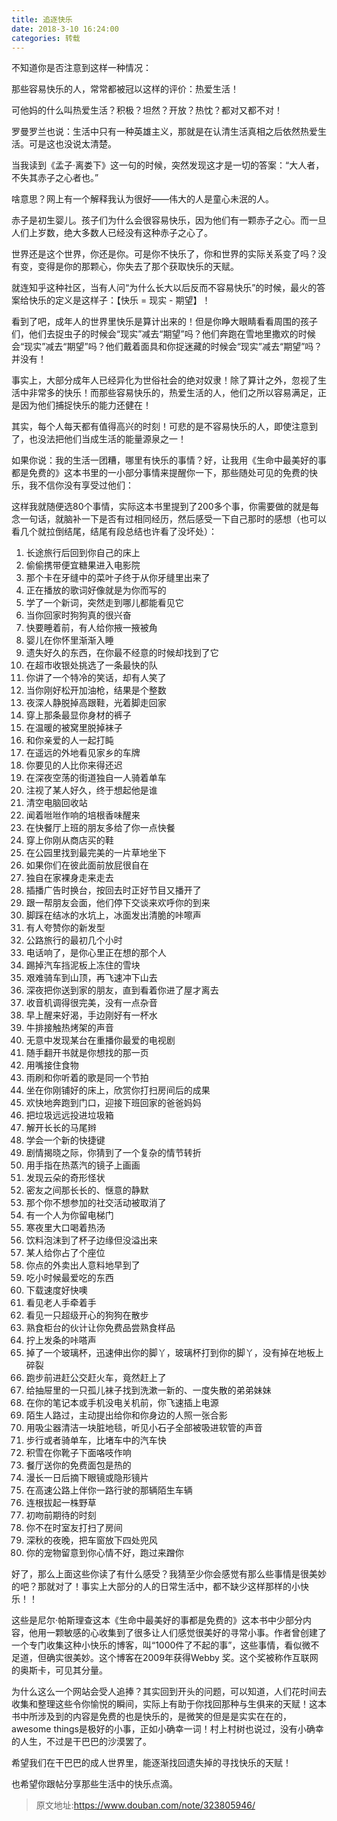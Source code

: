 ```yaml
---
title: 追逐快乐
date: 2018-3-10 16:24:00
categories: 转载
---
```

不知道你是否注意到这样一种情况：

那些容易快乐的人，常常都被冠以这样的评价：热爱生活！

可他妈的什么叫热爱生活？积极？坦然？开放？热忱？都对又都不对！

罗曼罗兰也说：生活中只有一种英雄主义，那就是在认清生活真相之后依然热爱生活。可是这也没说太清楚。

当我读到《孟子·离娄下》这一句的时候，突然发现这才是一切的答案：“大人者，不失其赤子之心者也。”

<!--more-->

啥意思？网上有一个解释我认为很好——伟大的人是童心未泯的人。

赤子是初生婴儿。孩子们为什么会很容易快乐，因为他们有一颗赤子之心。而一旦人们上岁数，绝大多数人已经没有这种赤子之心了。

世界还是这个世界，你还是你。可是你不快乐了，你和世界的实际关系变了吗？没有变，变得是你的那颗心，你失去了那个获取快乐的天赋。

就连知乎这种社区，当有人问“为什么长大以后反而不容易快乐”的时候，最火的答案给快乐的定义是这样子：【快乐 = 现实 - 期望】！

看到了吧，成年人的世界里快乐是算计出来的！但是你睁大眼睛看看周围的孩子们，他们去捉虫子的时候会“现实”减去“期望”吗？他们奔跑在雪地里撒欢的时候会“现实”减去“期望”吗？他们戴着面具和你捉迷藏的时候会“现实”减去“期望”吗？并没有！

事实上，大部分成年人已经异化为世俗社会的绝对奴隶！除了算计之外，忽视了生活中非常多的快乐！而那些容易快乐的，热爱生活的人，他们之所以容易满足，正是因为他们捕捉快乐的能力还健在！

其实，每个人每天都有值得高兴的时刻！可悲的是不容易快乐的人，即使注意到了，也没法把他们当成生活的能量源泉之一！

如果你说：我的生活一团糟，哪里有快乐的事情？好，让我用《生命中最美好的事都是免费的》这本书里的一小部分事情来提醒你一下，那些随处可见的免费的快乐，我不信你没有享受过他们：

这样我就随便选80个事情，实际这本书里提到了200多个事，你需要做的就是每念一句话，就脑补一下是否有过相同经历，然后感受一下自己那时的感想（也可以看几个就拉倒结尾，结尾有段总结也许看了没坏处）：

1. 长途旅行后回到你自己的床上
2. 偷偷携带便宜糖果进入电影院
3. 那个卡在牙缝中的菜叶子终于从你牙缝里出来了
4. 正在播放的歌词好像就是为你而写的
5. 学了一个新词，突然走到哪儿都能看见它
6. 当你回家时狗狗真的很兴奋
7. 快要睡着前，有人给你掖一掖被角
8. 婴儿在你怀里渐渐入睡
9. 遗失好久的东西，在你最不经意的时候却找到了它
10. 在超市收银处挑选了一条最快的队
11. 你讲了一个特冷的笑话，却有人笑了
12. 当你刚好松开加油枪，结果是个整数
13. 夜深人静脱掉高跟鞋，光着脚走回家
14. 穿上那条最显你身材的裤子
15. 在温暖的被窝里脱掉袜子
16. 和你亲爱的人一起打盹
17. 在遥远的外地看见家乡的车牌
18. 你要见的人比你来得还迟
19. 在深夜空荡的街道独自一人骑着单车
20. 注视了某人好久，终于想起他是谁
21. 清空电脑回收站
22. 闻着咝咝作响的培根香味醒来
23. 在快餐厅上班的朋友多给了你一点快餐
24. 穿上你刚从商店买的鞋
25. 在公园里找到最完美的一片草地坐下
26. 如果你们在彼此面前放屁很自在
27. 独自在家裸身走来走去
28. 插播广告时换台，按回去时正好节目又播开了
29. 跟一帮朋友会面，他们停下交谈来欢呼你的到来
30. 脚踩在结冰的水坑上，冰面发出清脆的咔嚓声
31. 有人夸赞你的新发型
32. 公路旅行的最初几个小时
33. 电话响了，是你心里正在想的那个人
34. 踢掉汽车挡泥板上冻住的雪块
35. 艰难骑车到山顶，再飞速冲下山去
36. 深夜把你送到家的朋友，直到看着你进了屋才离去
37. 收音机调得很完美，没有一点杂音
38. 早上醒来好渴，手边刚好有一杯水
39. 牛排接触热烤架的声音
40. 无意中发现某台在重播你最爱的电视剧
41. 随手翻开书就是你想找的那一页
42. 用嘴接住食物
43. 雨刷和你听着的歌是同一个节拍
44. 坐在你刚铺好的床上，欣赏你打扫房间后的成果
45. 欢快地奔跑到门口，迎接下班回家的爸爸妈妈
46. 把垃圾远远投进垃圾箱
47. 解开长长的马尾辫
48. 学会一个新的快捷键
49. 剧情揭晓之际，你猜到了一个复杂的情节转折
50. 用手指在热蒸汽的镜子上画画
51. 发现云朵的奇形怪状
52. 密友之间那长长的、惬意的静默
53. 那个你不想参加的社交活动被取消了
54. 有一个人为你留电梯门
55. 寒夜里大口喝着热汤
56. 饮料泡沫到了杯子边缘但没溢出来
57. 某人给你占了个座位
58. 你点的外卖出人意料地早到了
59. 吃小时候最爱吃的东西
60. 下载速度好快噢
61. 看见老人手牵着手
62. 看见一只超级开心的狗狗在散步
63. 熟食柜台的伙计让你免费品尝熟食样品
64. 拧上发条的咔嗒声
65. 掉了一个玻璃杯，迅速伸出你的脚丫，玻璃杯打到你的脚丫，没有掉在地板上碎裂
66. 跑步前进赶公交赶火车，竟然赶上了
67. 给抽屉里的一只孤儿袜子找到洗漱一新的、一度失散的弟弟妹妹
68. 在你的笔记本或手机没电关机前，你飞速插上电源
69. 陌生人路过，主动提出给你和你身边的人照一张合影
70. 用吸尘器清洁一块脏地毯，听见小石子全部被吸进软管的声音
71. 步行或者骑单车，比堵车中的汽车快
72. 积雪在你靴子下面咯吱作响
73. 餐厅送你的免费面包是热的
74. 漫长一日后摘下眼镜或隐形镜片
75. 在高速公路上伴你一路行驶的那辆陌生车辆
76. 连根拔起一株野草
77. 初吻前期待的时刻
78. 你不在时室友打扫了房间
79. 深秋的夜晚，把车窗放下四处兜风
80. 你的宠物留意到你心情不好，跑过来蹭你

好了，那么上面这些你读了有什么感受？我猜至少你会感觉有那么些事情是很美妙的吧？那就对了！事实上大部分的人的日常生活中，都不缺少这样那样的小快乐！！

这些是尼尔·帕斯理查这本《生命中最美好的事都是免费的》这本书中少部分内容，他用一颗敏感的心收集到了很多让人们感觉很美好的寻常小事。作者曾创建了一个专门收集这种小快乐的博客，叫“1000件了不起的事”，这些事情，看似微不足道，但确实很美妙。这个博客在2009年获得Webby 奖。这个奖被称作互联网的奥斯卡，可见其分量。

为什么这么一个网站会受人追捧？其实回到开头的问题，可以知道，人们花时间去收集和整理这些令你愉悦的瞬间，实际上有助于你找回那种与生俱来的天赋！这本书中所涉及到的内容是免费的也是快乐的，是微笑的但是是实实在在的，awesome things是极好的小事，正如小确幸一词！村上村树也说过，没有小确幸的人生，不过是干巴巴的沙漠罢了。

希望我们在干巴巴的成人世界里，能逐渐找回遗失掉的寻找快乐的天赋！

也希望你跟帖分享那些生活中的快乐点滴。

> 原文地址:https://www.douban.com/note/323805946/